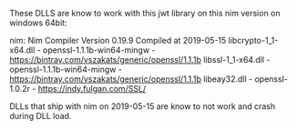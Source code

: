 These DLLS are know to work with this jwt library on this nim version on windows 64bit:

nim: Nim Compiler Version 0.19.9 Compiled at 2019-05-15
libcrypto-1_1-x64.dll - openssl-1.1.1b-win64-mingw - https://bintray.com/vszakats/generic/openssl/1.1.1b
libssl-1_1-x64.dll - openssl-1.1.1b-win64-mingw - https://bintray.com/vszakats/generic/openssl/1.1.1b
libeay32.dll - openssl-1.0.2r - https://indy.fulgan.com/SSL/

DLLs that ship with nim on 2019-05-15 are know to not work and crash during DLL load.